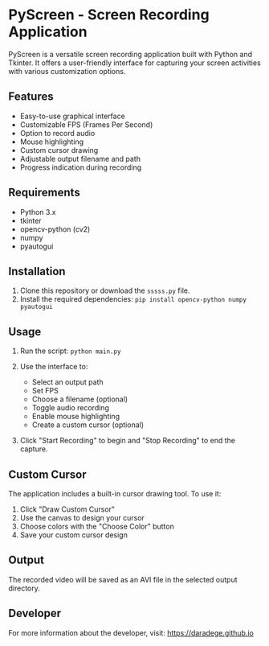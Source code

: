 # PyScreen - Screen Recording Application

PyScreen is a versatile screen recording application built with Python and Tkinter. It offers a user-friendly interface for capturing your screen activities with various customization options.

## Features

- Easy-to-use graphical interface
- Customizable FPS (Frames Per Second)
- Option to record audio
- Mouse highlighting
- Custom cursor drawing
- Adjustable output filename and path
- Progress indication during recording

## Requirements

- Python 3.x
- tkinter
- opencv-python (cv2)
- numpy
- pyautogui

## Installation

1. Clone this repository or download the `sssss.py` file.
2. Install the required dependencies:
```pip install opencv-python numpy pyautogui```

## Usage

1. Run the script:
```python main.py```

2. Use the interface to:
   - Select an output path
   - Set FPS
   - Choose a filename (optional)
   - Toggle audio recording
   - Enable mouse highlighting
   - Create a custom cursor (optional)
3. Click "Start Recording" to begin and "Stop Recording" to end the capture.

## Custom Cursor

The application includes a built-in cursor drawing tool. To use it:

1. Click "Draw Custom Cursor"
2. Use the canvas to design your cursor
3. Choose colors with the "Choose Color" button
4. Save your custom cursor design

## Output

The recorded video will be saved as an AVI file in the selected output directory.

## Developer

For more information about the developer, visit: https://daradege.github.io

